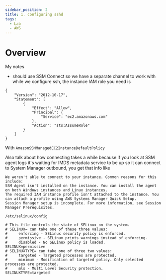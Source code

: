 ```yaml
---
sidebar_position: 2
title: 1. configuring sshd
tags:
  - Lab
  - AWS 
---
```


# Overview



My notes
- should use SSM Connect so we have a separate channel to work with while we configure ssh, the instance IAM role you need is
```
{
    "Version": "2012-10-17",
    "Statement": [
        {
            "Effect": "Allow",
            "Principal": {
                "Service": "ec2.amazonaws.com"
            },
            "Action": "sts:AssumeRole"
        }
    ]
}
```

With `AmazonSSMManagedEC2InstanceDefaultPolicy`


Also talk about how connecting takes a while because if you look at SSM agent logs it's waiting for IMDS metadata service to be up so it can connect to System Manager outbound, you get that info like 
```
We weren't able to connect to your instance. Common reasons for this include:
SSM Agent isn't installed on the instance. You can install the agent on both Windows instances and Linux instances.
The required IAM instance profile isn't attached to the instance. You can attach a profile using AWS Systems Manager Quick Setup.
Session Manager setup is incomplete. For more information, see Session Manager Prerequisites.
```


`/etc/selinux/config`
```
# This file controls the state of SELinux on the system.
# SELINUX= can take one of these three values:
#     enforcing - SELinux security policy is enforced.
#     permissive - SELinux prints warnings instead of enforcing.
#     disabled - No SELinux policy is loaded.
SELINUX=permissive
# SELINUXTYPE= can take one of three two values:
#     targeted - Targeted processes are protected,
#     minimum - Modification of targeted policy. Only selected processes are protected.
#     mls - Multi Level Security protection.
SELINUXTYPE=targeted
```